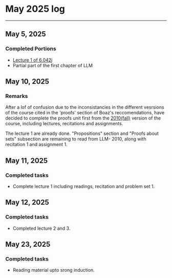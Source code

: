 # May 2025 log
---

## May 5, 2025

### Completed Portions 

- [Lecture 1 of 6.042j](https://youtu.be/L3LMbpZIKhQ?si=zZF57sicLo13GZUT)
- Partial part of the first chapter of LLM

## May 10, 2025

### Remarks

After a lof of confusion due to the inconsistancies in the different vesrsions of the course cited in the 'proofs' section of Boaz's reccomendations, have decided to complete the proofs unit first from the [2010(fall)](https://ocw.mit.edu/courses/6-042j-mathematics-for-computer-science-fall-2010/) version of the course, including lectures, recitations and assignments.

The lecture 1 are already done. "Propositions" section and "Proofs about sets" subsection are remaining to read from LLM- 2010, along with recitation 1 and assignment 1.

## May 11, 2025

### Completed tasks

- Complete lecture 1 including readings, recitation and problem set 1.

## May 12, 2025

### Completed tasks

- Completed lecture 2 and 3.

## May 23, 2025

### Completed tasks

- Reading material upto srong induction.